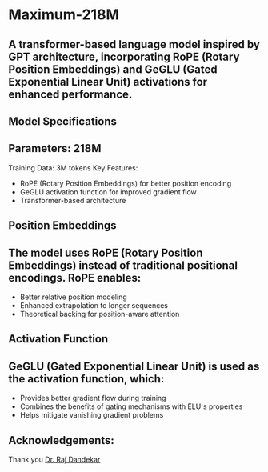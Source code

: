 # Maximum-218M


## A transformer-based language model inspired by GPT architecture, incorporating RoPE (Rotary Position Embeddings) and GeGLU (Gated Exponential Linear Unit) activations for enhanced performance.

## Model Specifications

## Parameters: 218M
Training Data: 3M tokens
Key Features:
- RoPE (Rotary Position Embeddings) for better position encoding
- GeGLU activation function for improved gradient flow
- Transformer-based architecture

## Position Embeddings

## The model uses RoPE (Rotary Position Embeddings) instead of traditional positional encodings. RoPE enables:

- Better relative position modeling
- Enhanced extrapolation to longer sequences
- Theoretical backing for position-aware attention

## Activation Function

## GeGLU (Gated Exponential Linear Unit) is used as the activation function, which:

- Provides better gradient flow during training
- Combines the benefits of gating mechanisms with ELU's properties
- Helps mitigate vanishing gradient problems

## Acknowledgements:
Thank you [Dr. Raj Dandekar](https://github.com/RajatDandekar)
